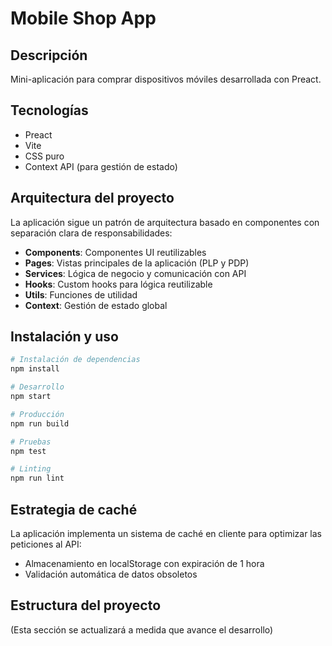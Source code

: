 # Mobile Shop App

## Descripción
Mini-aplicación para comprar dispositivos móviles desarrollada con Preact.

## Tecnologías
- Preact
- Vite
- CSS puro
- Context API (para gestión de estado)

## Arquitectura del proyecto
La aplicación sigue un patrón de arquitectura basado en componentes con separación clara de responsabilidades:
- **Components**: Componentes UI reutilizables
- **Pages**: Vistas principales de la aplicación (PLP y PDP)
- **Services**: Lógica de negocio y comunicación con API
- **Hooks**: Custom hooks para lógica reutilizable
- **Utils**: Funciones de utilidad
- **Context**: Gestión de estado global

## Instalación y uso
```bash
# Instalación de dependencias
npm install

# Desarrollo
npm start

# Producción
npm run build

# Pruebas
npm test

# Linting
npm run lint
```

## Estrategia de caché
La aplicación implementa un sistema de caché en cliente para optimizar las peticiones al API:
- Almacenamiento en localStorage con expiración de 1 hora
- Validación automática de datos obsoletos

## Estructura del proyecto
(Esta sección se actualizará a medida que avance el desarrollo)
